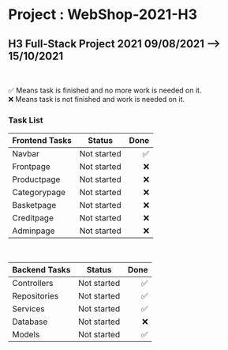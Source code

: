 <h1> Project : WebShop-2021-H3 </h1>
<h2>H3 Full-Stack Project 2021 09/08/2021 --> 15/10/2021</h2>
<br>
<p>
  ✅ Means task is finished and no more work is needed on it.
  <br>
  ❌ Means task is not finished and work is needed on it.
</p>

<h3>Task List</h3>

| Frontend Tasks | Status        | Done  |
| -------------  |:-------------:| -----:|
| Navbar         | Not started   |  ✅   |
| Frontpage      | Not started   |  ❌   |
| Productpage    | Not started   |  ❌   |
| Categorypage   | Not started   |  ❌   |
| Basketpage     | Not started   |  ❌   |
| Creditpage     | Not started   |  ❌   |
| Adminpage      | Not started   |  ❌   |

<br>

| Backend Tasks | Status        | Done  |
| ------------- |:-------------:| -----:|
| Controllers   | Not started   |  ✅   |
| Repositories  | Not started   |  ✅   |
| Services      | Not started   |  ✅   |
| Database      | Not started   |  ❌   |
| Models        | Not started   |  ✅   |
